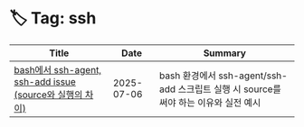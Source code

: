 # 🏷️ Tag: ssh

| Title | Date | Summary |
|-------|------|---------|
| [bash에서 ssh-agent, ssh-add issue (source와 실행의 차이)](https://github.com/MinHyeok-lee1/TIL/blob/main/2025/07/06-issue-bash-ssh.md) | 2025-07-06 | bash 환경에서 ssh-agent/ssh-add 스크립트 실행 시 source를 써야 하는 이유와 실전 예시 |
